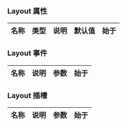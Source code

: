 ### Layout 属性

| 名称 | 类型 | 说明 | 默认值 | 始于 |
| ---- | ---- | ---- | ------ | ---- |

### Layout 事件

| 名称 | 说明 | 参数 | 始于 |
| ---- | ---- | ---- | ---- |

### Layout 插槽

| 名称 | 说明 | 参数 | 始于 |
| ---- | ---- | ---- | ---- |
